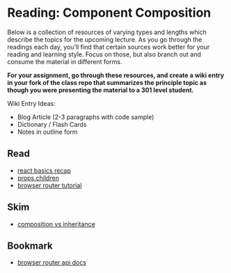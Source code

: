 # Reading: Component Composition

Below is a collection of resources of varying types and lengths which describe the topics for the upcoming lecture.  As you go through the readings each day, you'll find that certain sources work better for your reading and learning style. Focus on those, but also branch out and consume the material in different forms.

**For your assignment, go through these resources, and create a wiki entry in your fork of the class repo that summarizes the principle topic as though you were presenting the material to a 301 level student.**

Wiki Entry Ideas:
* Blog Article (2-3 paragraphs with code sample)
* Dictionary / Flash Cards
* Notes in outline form

## Read
* [react basics recap](https://medium.freecodecamp.org/these-are-the-concepts-you-should-know-in-react-js-after-you-learn-the-basics-ee1d2f4b8030)
* [props.children](https://codeburst.io/a-quick-intro-to-reacts-props-children-cb3d2fce4891)
* [browser router tutorial](https://blog.pshrmn.com/entry/simple-react-router-v4-tutorial/)

## Skim
* [composition vs inheritance](https://reactjs.org/docs/composition-vs-inheritance.html)

## Bookmark
* [browser router api docs](https://reacttraining.com/react-router/web/api)



